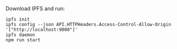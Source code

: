 Download IPFS and run:
```
ipfs init
ipfs config --json API.HTTPHeaders.Access-Control-Allow-Origin  '["http://localhost:9000"]'
ipfs daemon 
npm run start
```